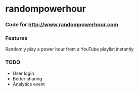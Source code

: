# randompowerhour
### Code for http://www.randompowerhour.com

### Features

Randomly play a power hour from a YouTube playlist instantly

### TODO

- User login
- Better sharing
- Analytics event